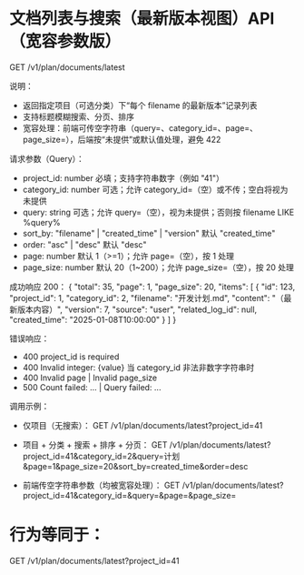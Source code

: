 # 文档列表与搜索（最新版本视图）API（宽容参数版）

GET /v1/plan/documents/latest

说明：
- 返回指定项目（可选分类）下“每个 filename 的最新版本”记录列表
- 支持标题模糊搜索、分页、排序
- 宽容处理：前端可传空字符串（query=、category_id=、page=、page_size=），后端按“未提供”或默认值处理，避免 422

请求参数（Query）：
- project_id: number 必填；支持字符串数字（例如 "41"）
- category_id: number 可选；允许 category_id=（空）或不传；空白将视为未提供
- query: string 可选；允许 query=（空），视为未提供；否则按 filename LIKE %query%
- sort_by: "filename" | "created_time" | "version" 默认 "created_time"
- order: "asc" | "desc" 默认 "desc"
- page: number 默认 1（>=1）；允许 page=（空），按 1 处理
- page_size: number 默认 20（1~200）；允许 page_size=（空），按 20 处理

成功响应 200：
{
  "total": 35,
  "page": 1,
  "page_size": 20,
  "items": [
    {
      "id": 123,
      "project_id": 1,
      "category_id": 2,
      "filename": "开发计划.md",
      "content": "（最新版本内容）",
      "version": 7,
      "source": "user",
      "related_log_id": null,
      "created_time": "2025-01-08T10:00:00"
    }
  ]
}

错误响应：
- 400 project_id is required
- 400 Invalid integer: {value} 当 category_id 非法非数字字符串时
- 400 Invalid page | Invalid page_size
- 500 Count failed: ... | Query failed: ...

调用示例：
- 仅项目（无搜索）：
GET /v1/plan/documents/latest?project_id=41

- 项目 + 分类 + 搜索 + 排序 + 分页：
GET /v1/plan/documents/latest?project_id=41&category_id=2&query=计划&page=1&page_size=20&sort_by=created_time&order=desc

- 前端传空字符串参数（均被宽容处理）：
GET /v1/plan/documents/latest?project_id=41&category_id=&query=&page=&page_size=
# 行为等同于：
GET /v1/plan/documents/latest?project_id=41